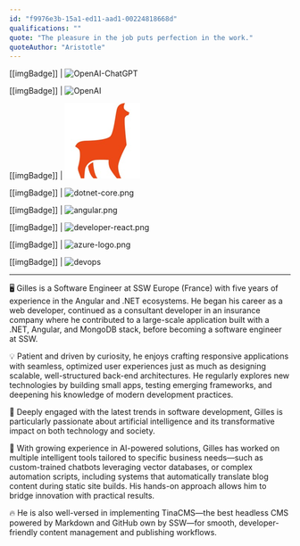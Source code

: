 ```yaml
---
id: "f9976e3b-15a1-ed11-aad1-00224818668d"
qualifications: ""
quote: "The pleasure in the job puts perfection in the work."
quoteAuthor: "Aristotle"
---
```


[[imgBadge]]
| ![OpenAI-ChatGPT](../badges/Developer-OpenAI-ChatGPT.png)

[[imgBadge]]
| ![OpenAI](../badges/Developer-OpenAI.png)

[[imgBadge]]
| ![developer-tinacms.png](../badges/Developer-TinaCMS.png)

[[imgBadge]]
| ![dotnet-core.png](../badges/Developer-dotnet-core.png)

[[imgBadge]]
| ![angular.png](../badges/Developer-angular.png)

[[imgBadge]]
| ![developer-react.png](../badges/Developer-react.png)

[[imgBadge]]
| ![azure-logo.png](../badges/Business-microsoft-azure.png)

[[imgBadge]]
| ![devops](../badges/Business-microsoft-azure-devops.png)

---

🖥️ Gilles is a Software Engineer at SSW Europe (France) with five years of experience in the Angular and .NET ecosystems. He began his career as a web developer, continued as a consultant developer in an insurance company where he contributed to a large-scale application built with a .NET, Angular, and MongoDB stack, before becoming a software engineer at SSW.

💡 Patient and driven by curiosity, he enjoys crafting responsive applications with seamless, optimized user experiences just as much as designing scalable, well-structured back-end architectures. He regularly explores new technologies by building small apps, testing emerging frameworks, and deepening his knowledge of modern development practices.

🚀 Deeply engaged with the latest trends in software development, Gilles is particularly passionate about artificial intelligence and its transformative impact on both technology and society.

🤖 With growing experience in AI-powered solutions, Gilles has worked on multiple intelligent tools tailored to specific business needs—such as custom-trained chatbots leveraging vector databases, or complex automation scripts, including systems that automatically translate blog content during static site builds. His hands-on approach allows him to bridge innovation with practical results.

🔥 He is also well-versed in implementing TinaCMS—the best headless CMS powered by Markdown and GitHub own by SSW—for smooth, developer-friendly content management and publishing workflows.

